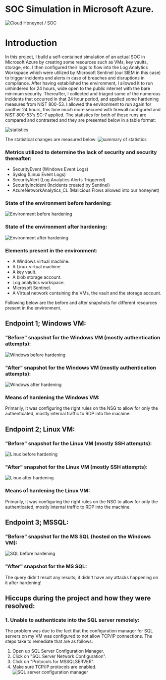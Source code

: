 # SOC Simulation in Microsoft Azure.

![Cloud Honeynet / SOC](https://github.com/Hammad-AlQuraishi/mediumImages/blob/main/SOC%20Simulation%20in%20Azure/Main%20diagram.jpg)

# Introduction

In this project, I build a self-contained simulation of an actual SOC in Microsoft Azure by creating some resources such as VMs, key vaults, storage, etc. I then configured their logs to flow into the Log Analytics Workspace which were utilized by Microsoft Sentinel (our SIEM in this case) to trigger incidents and alerts in case of breaches and disruptions in compliance. After having established the environment, I allowed it to run unhindered for 24 hours, wide open to the public internet with the bare minimum security. Thereafter, I collected and triaged some of the numerous incidents that occurred in that 24 hour period, and applied some hardening measures from NIST 800-53. I allowed the environment to run again for another 24 hours, this time much more secured with firewall configured and NIST 800-53's SC-7 applied. The statistics for both of these runs are compared and contrasted and they are presented below in a table format:

![statistics](https://github.com/Hammad-AlQuraishi/mediumImages/blob/main/SOC%20Simulation%20in%20Azure/statistics2.png?raw=true)

The statistical changes are measured below:
![summary of statistics](https://github.com/Hammad-AlQuraishi/mediumImages/blob/main/SOC%20Simulation%20in%20Azure/statistics3.png)


### Metrics utilized to determine the lack of security and security thereafter:
- SecurityEvent (Windows Event Logs)
- Syslog (Linux Event Logs)
- SecurityAlert (Log Analytics Alerts Triggered)
- SecurityIncident (Incidents created by Sentinel)
- AzureNetworkAnalytics_CL (Malicious Flows allowed into our honeynet)

### State of the environment before hardening:
![Environment before hardening](https://github.com/Hammad-AlQuraishi/mediumImages/blob/main/SOC%20Simulation%20in%20Azure/diagram%20before%20hardening.jpg)

### State of the environment after hardening:
![Environment after hardening](https://github.com/Hammad-AlQuraishi/mediumImages/blob/main/SOC%20Simulation%20in%20Azure/after%20hardening.jpg)

### Elements present in the environment:
- A Windows virtual machine.
- A Linux virtual machine.
- A key vault.
- A blob storage account.
- Log analytics workspace.
- Microsoft Sentinel.
- A Virtual network containing the VMs, the vault and the storage account.

Following below are the before and after snapshots for different resources present in the environment.

## Endpoint 1; Windows VM:
### "Before" snapshot for the Windows VM (mostly authentication attempts):
![Windows before hardening](https://github.com/Hammad-AlQuraishi/mediumImages/blob/main/SOC%20Simulation%20in%20Azure/Attacks%20on%20Windows%20before%20hardening.png)

### "After" snapshot for the Windows VM (mostly authentication attempts):
![Windows after hardening](https://github.com/Hammad-AlQuraishi/mediumImages/blob/main/SOC%20Simulation%20in%20Azure/Attacks%20on%20Windows%20after%20hardening.png)

### Means of hardening the Windows VM:
Primarily, it was configuring the right rules on the NSG to allow for only the authenticated, mostly internal traffic to RDP into the machine. 

## Endpoint 2; Linux VM:
### "Before" snapshot for the Linux VM (mostly SSH attempts):
![Linux before hardening](https://github.com/Hammad-AlQuraishi/mediumImages/blob/main/SOC%20Simulation%20in%20Azure/Attacks%20on%20Linux%20before%20hardening.png)

### "After" snapshot for the Linux VM (mostly SSH attempts):
![Linux after hardening](https://github.com/Hammad-AlQuraishi/mediumImages/blob/main/SOC%20Simulation%20in%20Azure/Attacks%20on%20Linux%20after%20hardening.png)

### Means of hardening the Linux VM:
Primarily, it was configuring the right rules on the NSG to allow for only the authenticated, mostly internal traffic to RDP into the machine. 

## Endpoint 3; MSSQL:
### "Before" snapshot for the MS SQL (hosted on the Windows VM):
![SQL before hardening](https://github.com/Hammad-AlQuraishi/mediumImages/blob/main/SOC%20Simulation%20in%20Azure/MSSQL%20attacks%20before%20hardening.png)

### "After" snapshot for the MS SQL:
The query didn't result any results; it didn't have any attacks happening on it after hardening!

## Hiccups during the project and how they were resolved:
### 1. Unable to authenticate into the SQL server remotely:
The problem was due to the fact that the configuration manager for SQL servers on my VM was configured to not allow TCP/IP connections. The steps take to remediate that are as follows:
  1. Open up SQL Server Configuration Manager.
  2. Click on "SQL Server Network Configuration".
  3. Click on "Protocols for MSSQLSERVER".
  4. Make sure TCP/IP protocols are enabled.
![SQL server configuration manager](https://github.com/Hammad-AlQuraishi/mediumImages/blob/main/SOC%20Simulation%20in%20Azure/SQL%20Server%20troubleshooting.png)
